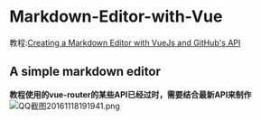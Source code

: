 # Markdown-Editor-with-Vue

教程:[Creating a Markdown Editor with VueJs and GitHub's API](https://coligo.io/markdown-editor-vuejs/)

## A simple markdown editor

__教程使用的vue-router的某些API已经过时，需要结合最新API来制作__
![QQ截图20161118191941.png](https://ooo.0o0.ooo/2016/11/18/582ee51eb2bdc.png)

